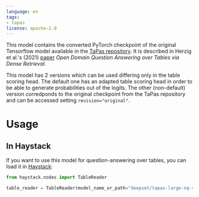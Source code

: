 ```yaml
---
language: en
tags:
- tapas
license: apache-2.0
---
```


This model contains the converted PyTorch checkpoint of the original Tensorflow model available in the [TaPas repository](https://github.com/google-research/tapas/blob/master/DENSE_TABLE_RETRIEVER.md#reader-models).
It is described in Herzig et al.'s (2021) [paper](https://aclanthology.org/2021.naacl-main.43/) _Open Domain Question Answering over Tables via Dense Retrieval_.

This model has 2 versions which can be used differing only in the table scoring head.
The default one has an adapted table scoring head in order to be able to generate probabilities out of the logits.
The other (non-default) version corredponds to the original checkpoint from the TaPas repository and can be accessed setting `revision="original"`.


# Usage
## In Haystack
If you want to use this model for question-answering over tables, you can load it in [Haystack](https://github.com/deepset-ai/haystack/):
```python
from haystack.nodes import TableReader

table_reader = TableReader(model_name_or_path="deepset/tapas-large-nq-reader")
```
